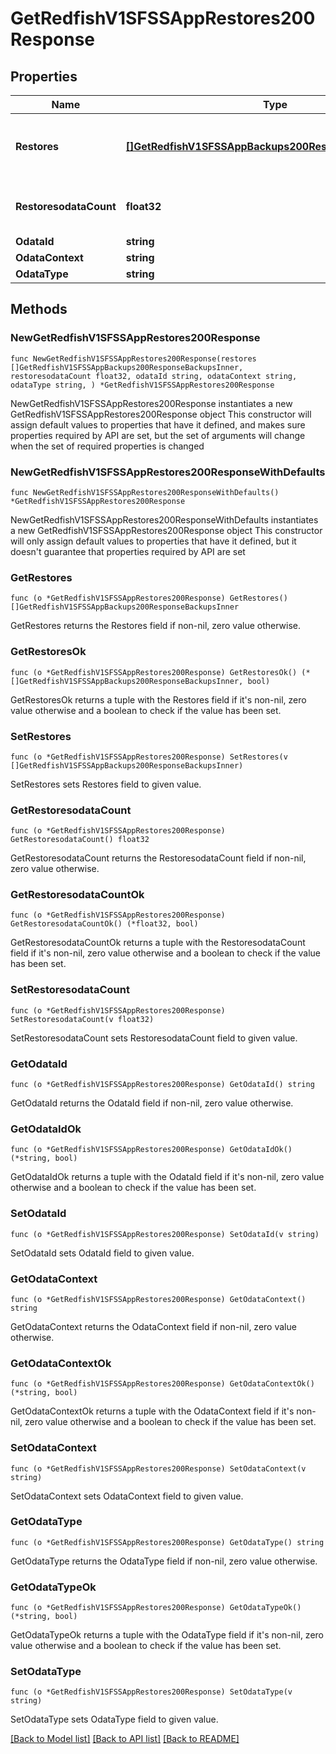 # GetRedfishV1SFSSAppRestores200Response

## Properties

Name | Type | Description | Notes
------------ | ------------- | ------------- | -------------
**Restores** | [**[]GetRedfishV1SFSSAppBackups200ResponseBackupsInner**](GetRedfishV1SFSSAppBackups200ResponseBackupsInner.md) | A set of restore operations performed on SFSS | 
**RestoresodataCount** | **float32** | Number of restore operations performed | 
**OdataId** | **string** |  | 
**OdataContext** | **string** |  | 
**OdataType** | **string** |  | 

## Methods

### NewGetRedfishV1SFSSAppRestores200Response

`func NewGetRedfishV1SFSSAppRestores200Response(restores []GetRedfishV1SFSSAppBackups200ResponseBackupsInner, restoresodataCount float32, odataId string, odataContext string, odataType string, ) *GetRedfishV1SFSSAppRestores200Response`

NewGetRedfishV1SFSSAppRestores200Response instantiates a new GetRedfishV1SFSSAppRestores200Response object
This constructor will assign default values to properties that have it defined,
and makes sure properties required by API are set, but the set of arguments
will change when the set of required properties is changed

### NewGetRedfishV1SFSSAppRestores200ResponseWithDefaults

`func NewGetRedfishV1SFSSAppRestores200ResponseWithDefaults() *GetRedfishV1SFSSAppRestores200Response`

NewGetRedfishV1SFSSAppRestores200ResponseWithDefaults instantiates a new GetRedfishV1SFSSAppRestores200Response object
This constructor will only assign default values to properties that have it defined,
but it doesn't guarantee that properties required by API are set

### GetRestores

`func (o *GetRedfishV1SFSSAppRestores200Response) GetRestores() []GetRedfishV1SFSSAppBackups200ResponseBackupsInner`

GetRestores returns the Restores field if non-nil, zero value otherwise.

### GetRestoresOk

`func (o *GetRedfishV1SFSSAppRestores200Response) GetRestoresOk() (*[]GetRedfishV1SFSSAppBackups200ResponseBackupsInner, bool)`

GetRestoresOk returns a tuple with the Restores field if it's non-nil, zero value otherwise
and a boolean to check if the value has been set.

### SetRestores

`func (o *GetRedfishV1SFSSAppRestores200Response) SetRestores(v []GetRedfishV1SFSSAppBackups200ResponseBackupsInner)`

SetRestores sets Restores field to given value.


### GetRestoresodataCount

`func (o *GetRedfishV1SFSSAppRestores200Response) GetRestoresodataCount() float32`

GetRestoresodataCount returns the RestoresodataCount field if non-nil, zero value otherwise.

### GetRestoresodataCountOk

`func (o *GetRedfishV1SFSSAppRestores200Response) GetRestoresodataCountOk() (*float32, bool)`

GetRestoresodataCountOk returns a tuple with the RestoresodataCount field if it's non-nil, zero value otherwise
and a boolean to check if the value has been set.

### SetRestoresodataCount

`func (o *GetRedfishV1SFSSAppRestores200Response) SetRestoresodataCount(v float32)`

SetRestoresodataCount sets RestoresodataCount field to given value.


### GetOdataId

`func (o *GetRedfishV1SFSSAppRestores200Response) GetOdataId() string`

GetOdataId returns the OdataId field if non-nil, zero value otherwise.

### GetOdataIdOk

`func (o *GetRedfishV1SFSSAppRestores200Response) GetOdataIdOk() (*string, bool)`

GetOdataIdOk returns a tuple with the OdataId field if it's non-nil, zero value otherwise
and a boolean to check if the value has been set.

### SetOdataId

`func (o *GetRedfishV1SFSSAppRestores200Response) SetOdataId(v string)`

SetOdataId sets OdataId field to given value.


### GetOdataContext

`func (o *GetRedfishV1SFSSAppRestores200Response) GetOdataContext() string`

GetOdataContext returns the OdataContext field if non-nil, zero value otherwise.

### GetOdataContextOk

`func (o *GetRedfishV1SFSSAppRestores200Response) GetOdataContextOk() (*string, bool)`

GetOdataContextOk returns a tuple with the OdataContext field if it's non-nil, zero value otherwise
and a boolean to check if the value has been set.

### SetOdataContext

`func (o *GetRedfishV1SFSSAppRestores200Response) SetOdataContext(v string)`

SetOdataContext sets OdataContext field to given value.


### GetOdataType

`func (o *GetRedfishV1SFSSAppRestores200Response) GetOdataType() string`

GetOdataType returns the OdataType field if non-nil, zero value otherwise.

### GetOdataTypeOk

`func (o *GetRedfishV1SFSSAppRestores200Response) GetOdataTypeOk() (*string, bool)`

GetOdataTypeOk returns a tuple with the OdataType field if it's non-nil, zero value otherwise
and a boolean to check if the value has been set.

### SetOdataType

`func (o *GetRedfishV1SFSSAppRestores200Response) SetOdataType(v string)`

SetOdataType sets OdataType field to given value.



[[Back to Model list]](../README.md#documentation-for-models) [[Back to API list]](../README.md#documentation-for-api-endpoints) [[Back to README]](../README.md)


